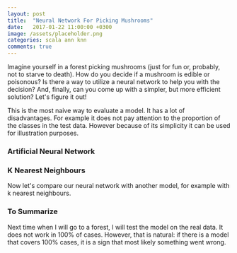 ```yaml
---
layout: post
title:  "Neural Network For Picking Mushrooms"
date:   2017-01-22 11:00:00 +0300
image: /assets/placeholder.png
categories: scala ann knn
comments: true
---
```


Imagine yourself in a forest picking mushrooms (just for fun or, probably, not to starve to death). How do you decide if a mushroom is edible or poisonous? Is there a way to utilize a neural network to help you with the decision? And, finally, can you come up with a simpler, but more efficient solution? Let's figure it out!

This is the most naive way to evaluate a model. It has a lot of disadvantages. For example it does not pay attention to the proportion of the classes in the test data. However because of its simplicity it can be used for illustration purposes.

### Artificial Neural Network

### K Nearest Neighbours

Now let's compare our neural network with another model, for example with k nearest neighbours.

### To Summarize

Next time when I will go to a forest, I will test the model on the real data. It does not work in 100% of cases. However, that is natural: if there is a model that covers 100% cases, it is a sign that most likely something went wrong.
